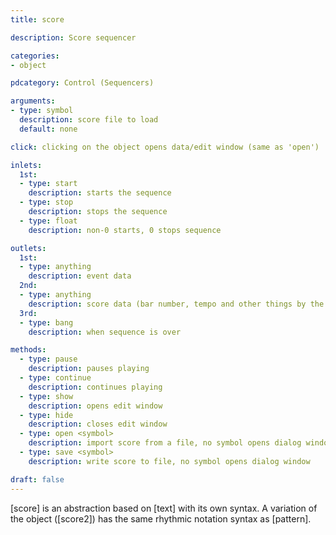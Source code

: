 ```yaml
---
title: score

description: Score sequencer

categories:
- object

pdcategory: Control (Sequencers) 

arguments:
- type: symbol
  description: score file to load
  default: none

click: clicking on the object opens data/edit window (same as 'open')

inlets:
  1st:
  - type: start
    description: starts the sequence
  - type: stop
    description: stops the sequence
  - type: float
    description: non-0 starts, 0 stops sequence

outlets:
  1st:
  - type: anything
    description: event data
  2nd:
  - type: anything
    description: score data (bar number, tempo and other things by the user
  3rd:
  - type: bang
    description: when sequence is over

methods:
  - type: pause
    description: pauses playing
  - type: continue
    description: continues playing
  - type: show
    description: opens edit window
  - type: hide
    description: closes edit window
  - type: open <symbol>
    description: import score from a file, no symbol opens dialog window
  - type: save <symbol>
    description: write score to file, no symbol opens dialog window

draft: false
---
```


[score] is an abstraction based on [text] with its own syntax. A variation of the object ([score2]) has the same rhythmic notation syntax as [pattern].
